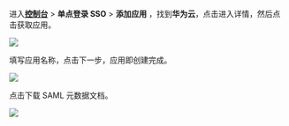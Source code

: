 <IntegrationDetailCard :title="`在 ${$localeConfig.brandName} 中创建应用`">

进入[**控制台**](https://console.authing.cn) > **单点登录 SSO** > **添加应用** ，找到**华为云**，点击进入详情，然后点击获取应用。

![](~@imagesZhCn/integration/huawei-cloud/1-1.v2.png)

填写应用名称，点击下一步，应用即创建完成。

![](~@imagesZhCn/integration/huawei-cloud/1-2.v2.png)

点击下载 SAML 元数据文档。

![](~@imagesZhCn/integration/huawei-cloud/1-3.v2.png)

<!-- 在 {{$localeConfig.brandName}} 创建一个应用。进入<a :href="`${$themeConfig.consoleDomain}`">控制台</a> -> **应用**，点击「创建应用」并将应用的默认认证方式设置为 SAML2

<img src="~@imagesZhCn/integration/huawei-cloud/1-1.png" class="md-img-padding" />

<img src="~@imagesZhCn/integration/huawei-cloud/1-2.png" class="md-img-padding" />

进入**控制台** > **应用** > **应用列表**，找到你的应用，点击「配置」。开启 SAML2 身份提供商选项，并配置华为云的 ACS 地址

<img src="~@imagesZhCn/integration/huawei-cloud/1-3.png" class="md-img-padding" />

华为云的 ACS 地址请参考[**华为云文档-创建身份提供商**](https://support.huaweicloud.com/usermanual-iam/iam_08_0003.html?utm_campaign=ua&utm_content=iam&utm_term=console)

<img src="~@imagesZhCn/integration/huawei-cloud/1-4.png" class="md-img-padding" />

请下载[**华为云系统的元数据文件**](https://auth.huaweicloud.com/authui/saml/metadata.xml)

<img src="~@imagesZhCn/integration/huawei-cloud/1-5.png" class="md-img-padding" />

**设置**内容按如下方式填写：

```json
{
  "audience": null,
  "digestAlgorithm": "http://www.w3.org/2000/09/xmldsig#sha1",
  "signatureAlgorithm": "http://www.w3.org/2000/09/xmldsig#rsa-sha1",
  "authnContextClassRef": "urn:oasis:names:tc:SAML:2.0:ac:classes:unspecified",
  "lifetimeInSeconds": 3600,
  "nameIdentifierFormat": "urn:oasis:names:tc:SAML:1.1:nameid-format:unspecified"
}
```

<img src="~@imagesZhCn/integration/huawei-cloud/1-6.png" class="md-img-padding" />

点击下载元数据

<img src="~@imagesZhCn/integration/huawei-cloud/1-7.png" class="md-img-padding" />

创建一个 SAML Response，按照下图填写 Username, Basic, \${user.username}

<img src="~@imagesZhCn/integration/huawei-cloud/1-8.png" class="md-img-padding" />

在 {{$localeConfig.brandName}} 中创建一个用户，用于登录华为云

<img src="~@imagesZhCn/integration/huawei-cloud/1-9.png" class="md-img-padding" /> -->

</IntegrationDetailCard>
